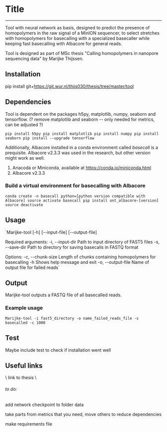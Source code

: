 # Title
-------------------------------------------------------------------------------
Tool with neural network as basis, designed to predict the presence of homopolymers
in the raw signal of a MinION sequencer, to select stretches with homopolymers for
basecalling with a specialized basecaller while keeping fast basecalling with Albacore for
general reads.

Tool is designed as part of MSc thesis "Calling homopolymers in nanopore sequencing data"
by Marijke Thijssen.


## Installation
pip install git+https://git.wur.nl/thijs030/thesis/tree/master/tool

## Dependencies
Tool is dependent on the packages h5py, matplotlib, numpy, seaborn and tensorflow.
(? remove matplotlib and seaborn -- only needed for metrics, can be adjusted ?)

`pip install h5py
pip install matplotlib
pip install numpy
pip install seaborn
pip install --upgrade tensorflow`

Additionally, Albacore installed in a conda environment called *basecall* is a prequisite. Albacore v2.3.3
was used in the research, but other version might work as well.
1. Anacoda or Miniconda, available at https://conda.io/miniconda.html
2. Albacore v2.3.3

### Build a virtual environment for basecalling with Albacore
`conda create -n basecall python=[python version compatible with Albacore]
source activate basecall
pip install ont_albacore-[version]
source deactivate`


## Usage
`Marijke-tool [-h] [--input-file] [--output-file]

Required arguments:
    -i, --input-dir         Path to input directory of FAST5 files
    -s, --save-dir          Path to directory for saving basecalls in FASTQ format
    
Options:
    -c, --chunk-size        Length of chunks containing homopolymers for basecalling
    -h                      Shows help message and exit
    -o, --output-file       Name of output file for failed reads`


## Output 
Marijke-tool outputs a FASTQ file of all basecalled reads.

### Example usage
`Marijke-tool -i fast5_directory -o name_failed_reads_file -s basecalled -c 1000`

## Test
Maybe include test to check if installation went well

## Useful links
\ link to thesis \



###### to do:
add network checkpoint to folder data

take parts from metrics that you need, move others to reduce dependencies

make requirements file
